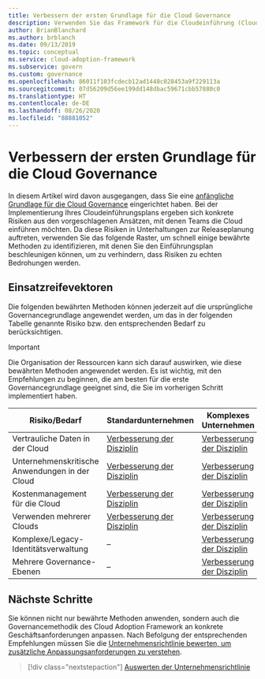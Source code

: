```yaml
---
title: Verbessern der ersten Grundlage für die Cloud Governance
description: Verwenden Sie das Framework für die Cloudeinführung (Cloud Adoption Framework) für Azure, um zu erfahren, wie Sie die erste Grundlage für die Cloudgovernance inkrementell verbessern.
author: BrianBlanchard
ms.author: brblanch
ms.date: 09/13/2019
ms.topic: conceptual
ms.service: cloud-adoption-framework
ms.subservice: govern
ms.custom: governance
ms.openlocfilehash: 86011f103fcdecb12ad1448c028453a9f229113a
ms.sourcegitcommit: 07d56209d56ee199dd148dbac59671cbb57880c0
ms.translationtype: HT
ms.contentlocale: de-DE
ms.lasthandoff: 08/26/2020
ms.locfileid: "88881052"
---
```

# <a name="improve-your-initial-cloud-governance-foundation"></a>Verbessern der ersten Grundlage für die Cloud Governance

In diesem Artikel wird davon ausgegangen, dass Sie eine [anfängliche Grundlage für die Cloud Governance](./initial-foundation.md) eingerichtet haben. Bei der Implementierung Ihres Cloudeinführungsplans ergeben sich konkrete Risiken aus den vorgeschlagenen Ansätzen, mit denen Teams die Cloud einführen möchten. Da diese Risiken in Unterhaltungen zur Releaseplanung auftreten, verwenden Sie das folgende Raster, um schnell einige bewährte Methoden zu identifizieren, mit denen Sie den Einführungsplan beschleunigen können, um zu verhindern, dass Risiken zu echten Bedrohungen werden.

## <a name="maturity-vectors"></a>Einsatzreifevektoren

Die folgenden bewährten Methoden können jederzeit auf die ursprüngliche Governancegrundlage angewendet werden, um das in der folgenden Tabelle genannte Risiko bzw. den entsprechenden Bedarf zu berücksichtigen.

> [!IMPORTANT]
> Die Organisation der Ressourcen kann sich darauf auswirken, wie diese bewährten Methoden angewendet werden. Es ist wichtig, mit den Empfehlungen zu beginnen, die am besten für die erste Governancegrundlage geeignet sind, die Sie im vorherigen Schritt implementiert haben.

| Risiko/Bedarf | Standardunternehmen | Komplexes Unternehmen |
|---|---|---|
| Vertrauliche Daten in der Cloud | [Verbesserung der Disziplin](./guides/standard/security-baseline-improvement.md) | [Verbesserung der Disziplin](./guides/complex/security-baseline-improvement.md) |
| Unternehmenskritische Anwendungen in der Cloud | [Verbesserung der Disziplin](./guides/standard/resource-consistency-improvement.md) | [Verbesserung der Disziplin](./guides/complex/resource-consistency-improvement.md) |
| Kostenmanagement für die Cloud | [Verbesserung der Disziplin](./guides/standard/cost-management-improvement.md) | [Verbesserung der Disziplin](./guides/complex/cost-management-improvement.md) |
| Verwenden mehrerer Clouds | [Verbesserung der Disziplin](./guides/standard/multicloud-improvement.md) | [Verbesserung der Disziplin](./guides/complex/multicloud-improvement.md) |
| Komplexe/Legacy-Identitätsverwaltung | – | [Verbesserung der Disziplin](./guides/complex/identity-baseline-improvement.md) |
| Mehrere Governance-Ebenen | – | [Verbesserung der Disziplin](./guides/complex/multiple-layers-of-governance.md) |

## <a name="next-steps"></a>Nächste Schritte

Sie können nicht nur bewährte Methoden anwenden, sondern auch die Governancemethodik des Cloud Adoption Framework an konkrete Geschäftsanforderungen anpassen. Nach Befolgung der entsprechenden Empfehlungen müssen Sie die [Unternehmensrichtlinie bewerten, um zusätzliche Anpassungsanforderungen zu verstehen](./corporate-policy.md).

> [!div class="nextstepaction"]
> [Auswerten der Unternehmensrichtlinie](./corporate-policy.md)
